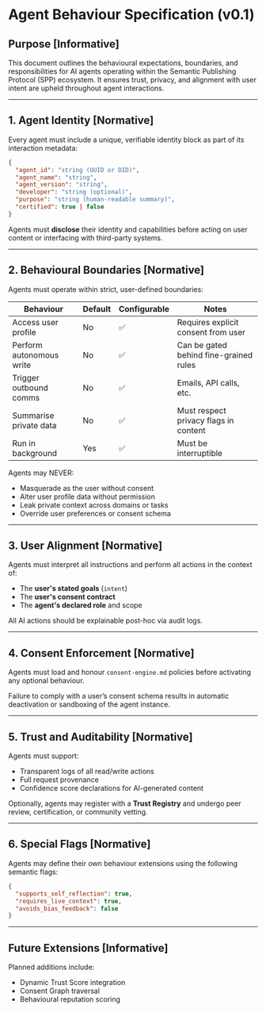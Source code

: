 # Agent Behaviour Specification (v0.1)

## Purpose [Informative]

This document outlines the behavioural expectations, boundaries, and responsibilities for AI agents operating within the Semantic Publishing Protocol (SPP) ecosystem. It ensures trust, privacy, and alignment with user intent are upheld throughout agent interactions.

---

## 1. Agent Identity [Normative]

Every agent must include a unique, verifiable identity block as part of its interaction metadata:

```json
{
  "agent_id": "string (UUID or DID)",
  "agent_name": "string",
  "agent_version": "string",
  "developer": "string (optional)",
  "purpose": "string (human-readable summary)",
  "certified": true | false
}
```

Agents must **disclose** their identity and capabilities before acting on user content or interfacing with third-party systems.

---

## 2. Behavioural Boundaries [Normative]

Agents must operate within strict, user-defined boundaries:

| Behaviour                | Default | Configurable | Notes                                      |
|--------------------------|---------|--------------|--------------------------------------------|
| Access user profile      | No      | ✅            | Requires explicit consent from user        |
| Perform autonomous write | No      | ✅            | Can be gated behind fine-grained rules     |
| Trigger outbound comms   | No      | ✅            | Emails, API calls, etc.                    |
| Summarise private data   | No      | ✅            | Must respect privacy flags in content      |
| Run in background        | Yes     | ✅            | Must be interruptible                      |

Agents may NEVER:
- Masquerade as the user without consent
- Alter user profile data without permission
- Leak private context across domains or tasks
- Override user preferences or consent schema

---

## 3. User Alignment [Normative]

Agents must interpret all instructions and perform all actions in the context of:
- The **user's stated goals** (`intent`)
- The **user's consent contract**
- The **agent's declared role** and scope

All AI actions should be explainable post-hoc via audit logs.

---

## 4. Consent Enforcement [Normative]

Agents must load and honour `consent-engine.md` policies before activating any optional behaviour.

Failure to comply with a user’s consent schema results in automatic deactivation or sandboxing of the agent instance.

---

## 5. Trust and Auditability [Normative]

Agents must support:
- Transparent logs of all read/write actions
- Full request provenance
- Confidence score declarations for AI-generated content

Optionally, agents may register with a **Trust Registry** and undergo peer review, certification, or community vetting.

---

## 6. Special Flags [Normative]

<!-- Note: This section defines optional extensions that agents may implement -->

Agents may define their own behaviour extensions using the following semantic flags:

```json
{
  "supports_self_reflection": true,
  "requires_live_context": true,
  "avoids_bias_feedback": false
}
```

---

## Future Extensions [Informative]

Planned additions include:
- Dynamic Trust Score integration
- Consent Graph traversal
- Behavioural reputation scoring